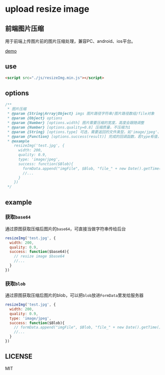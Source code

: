 # upload resize image

## 前端图片压缩

用于前端上传图片前的图片压缩处理，兼容PC、android、ios平台。

[demo](http://stsky.cn/demo/dest/)


## use

```html
<script src="./js/resizeImg.min.js"></script>
```
## options

```js
/**
 * 图片压缩
 * @param {String|Array|Object} imgs 图片路径字符串/图片路径数组/file对象
 * @param {Object} options
 * @param {Number} [options.width] 图片需要压缩的宽度，高度会跟随调整
 * @param {Number} [options.quality=0.8] 压缩质量，不压缩为1
 * @param {String} [options.type] 可选，需要返回的文件类型，如'image/jpeg'、'image/png'等
 * @param {Function} [options.success(result)] 完成的回调函数，若type有值，则返回blob，否则返回base64
 * @example
    resizeImg('test.jpg', {
      width: 200,
      quality: 0.9,
      type: 'image/jpeg',
      success: function($Blob){
        formData.append("imgFile", $Blob, "file_" + new Date().getTime() + ".jpg");
        //...
      }
    })
 */
```

## example

### 获取`base64`
通过原图获取压缩后图片的`base64`，可直接当做字符串传给后台

```js
resizeImg('test.jpg', {
  width: 200,
  quality: 0.9,
  success: function($base64){
    // resize image $base64
    //...
  }
})
```

### 获取`blob`
通过原图获取压缩后图片的blob，可以把`blob`放进`FormData`里发给服务器

```js
resizeImg('test.jpg', {
  width: 200,
  quality: 0.9,
  type: 'image/jpeg',
  success: function($Blob){
    // formData.append("imgFile", $Blob, "file_" + new Date().getTime() + ".jpg"); 
    //...
  }
})
```

## LICENSE
MIT
